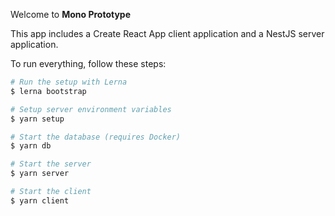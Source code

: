Welcome to **Mono Prototype**

This app includes a Create React App client application and a NestJS server application.

To run everything, follow these steps:

```bash
# Run the setup with Lerna
$ lerna bootstrap

# Setup server environment variables
$ yarn setup

# Start the database (requires Docker)
$ yarn db

# Start the server
$ yarn server

# Start the client
$ yarn client
```
